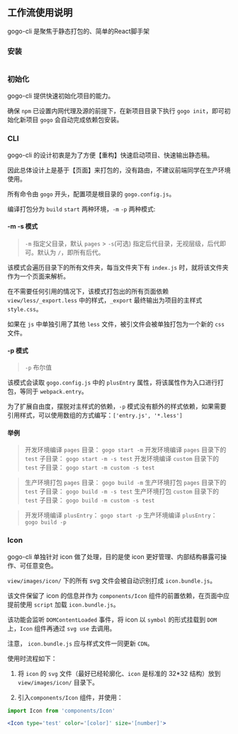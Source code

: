 ## 工作流使用说明

gogo-cli 是聚焦于静态打包的、简单的React脚手架

### 安装

```sh

```

### 初始化

gogo-cli 提供快速初始化项目的能力。

确保 `npm` 已设置内网代理及源的前提下，在新项目目录下执行 `gogo init`，即可初始化新项目 `gogo` 会自动完成依赖包安装。


### CLI

gogo-cli 的设计初衷是为了方便【重构】快速启动项目、快速输出静态稿。

因此总体设计上是基于【页面】来打包的，没有路由，不建议前端同学在生产环境使用。

所有命令由 `gogo` 开头，配置项是根目录的 `gogo.config.js`。

编译打包分为 `build` `start` 两种环境，`-m` `-p` 两种模式:

#### -m -s 模式

> `-m` 指定父目录，默认 `pages` > `-s`(可选) 指定后代目录，无视层级，后代即可。默认为 `/`，即所有后代。

该模式会遍历目录下的所有文件夹，每当文件夹下有 `index.js` 时，就将该文件夹作为一个页面来解析。

在不需要任何引用的情况下，该模式打包出的所有页面依赖 `view/less/_export.less` 中的样式，`_export` 最终输出为项目的主样式 `style.css`。

如果在 `js` 中单独引用了其他 `less` 文件，被引文件会被单独打包为一个新的 `css` 文件。

#### -p 模式

> `-p` 布尔值

该模式会读取 `gogo.config.js` 中的 `plusEntry` 属性，将该属性作为入口进行打包，等同于 `webpack.entry`。

为了扩展自由度，摆脱对主样式的依赖，`-p` 模式没有额外的样式依赖，如果需要引用样式，可以使用数组的方式编写：`['entry.js', '*.less']`

#### 举例

> 开发环境编译 `pages` 目录： `gogo start -m`
> 开发环境编译 `pages` 目录下的 `test` 子目录： `gogo start -m -s test`
> 开发环境编译 `custom` 目录下的 `test` 子目录： `gogo start -m custom -s test`

> 生产环境打包 `pages` 目录： `gogo build -m`
> 生产环境打包 `pages` 目录下的 `test` 子目录： `gogo build -m -s test`
> 生产环境打包 `custom` 目录下的 `test` 子目录： `gogo build -m custom -s test`

> 开发环境编译 `plusEntry`： `gogo start -p`
> 生产环境编译 `plusEntry`： `gogo build -p`

### Icon

gogo-cli 单独针对 icon 做了处理，目的是使 icon 更好管理、内部结构暴露可操作、可任意变色。

`view/images/icon/` 下的所有 svg 文件会被自动识别打成 `icon.bundle.js`。

该文件保留了 icon 的信息并作为 `components/Icon` 组件的前置依赖，在页面中应提前使用 `script` 加载 `icon.bundle.js`。

该功能会监听 `DOMContentLoaded` 事件，将 icon 以 `symbol` 的形式挂载到 `DOM` 上，`Icon` 组件再通过 `svg use` 去调用。

注意， `icon.bundle.js` 应与样式文件一同更新 `CDN`。

使用时流程如下：

1. 将 `icon` 的 `svg` 文件（最好已经轮廓化、`icon` 是标准的 32\*32 结构）放到 `view/images/icon/` 目录下。

2. 引入`components/Icon` 组件，并使用：

```jsx
import Icon from 'components/Icon'

<Icon type='test' color='[color]' size='[number]'>
```
